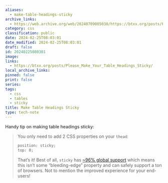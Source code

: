 ```yaml
---
aliases:
  - make-table-headings-sticky
archive_links:
  - https://web.archive.org/web/20240709005030/https://btxx.org/posts/Please_Make_Your_Table_Headings_Sticky/
category: css
classification: public
date: 2024-02-25T08:03:01
date_modified: 2024-02-25T08:03:01
draft: false
id: 20240225080301
image: 
links:
  - https://btxx.org/posts/Please_Make_Your_Table_Headings_Sticky/
local_archive_links: 
pinned: false
print: false
series: 
tags:
  - css
  - tables
  - sticky
title: Make Table Headings Sticky
type: tech-note
---
```

Handy tip on making table headings sticky:

> You only need to add 2 CSS properties on your `thead`:
> 
> ```css
> position: sticky;
> top: 0;
> ```
> 
> That’s it! Best of all, `sticky` has [~96% global support](https://caniuse.com/?search=sticky) which means this isn’t some “bleeding-edge” property and can safely support a ton of browsers. Not to mention the improved experience for your end-users!
